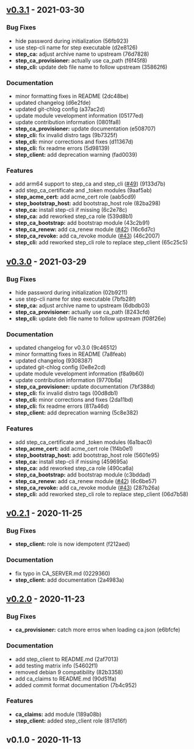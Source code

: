 
<a name="v0.3.1"></a>
## [v0.3.1] - 2021-03-30
### Bug Fixes
- hide password during initialization (56fb923)
- use step-cli name for step executable (d2e8126)
- **step_ca:** adjust archive name to upstream (76d7828)
- **step_ca_provisioner:** actually use ca_path (f6f45f8)
- **step_cli:** update deb file name to follow upstream (35862f6)

### Documentation
- minor formatting fixes in README (2dc48be)
- updated changelog (d6e2fde)
- updated git-chlog config (a37ac2d)
- update module vevelopment information (05177ed)
- update contribution information (0801fa8)
- **step_ca_provisioner:** update documentation (e508707)
- **step_cli:** fix invalid distro tags (9b7325f)
- **step_cli:** minor corrections and fixes (d11367d)
- **step_cli:** fix readme errors (5d98139)
- **step_client:** add deprecation warning (fad0039)

### Features
- add arm64 support to step_ca and step_cli ([#49](https://github.com/maxhoesel/ansible-collection-smallstep/issues/49)) (9133d7b)
- add step_ca_certificate and _token modules (9aaf5ab)
- **step_acme_cert:** add acme_cert role (aab5cd9)
- **step_bootstrap_host:** add bootstrap_host role (82ba298)
- **step_ca:** install step-cli if missing (6c2e78c)
- **step_ca:** add reworked step_ca role (539d8b1)
- **step_ca_bootstrap:** add bootstrap module (43c2b91)
- **step_ca_renew:** add ca_renew module ([#42](https://github.com/maxhoesel/ansible-collection-smallstep/issues/42)) (16c6d7c)
- **step_ca_revoke:** add ca_revoke module ([#43](https://github.com/maxhoesel/ansible-collection-smallstep/issues/43)) (46c2007)
- **step_cli:** add reworked step_cli role to replace step_client (65c25c5)


<a name="v0.3.0"></a>
## [v0.3.0] - 2021-03-29
### Bug Fixes
- hide password during initialization (02b9211)
- use step-cli name for step executable (7bfb28f)
- **step_ca:** adjust archive name to upstream (6dbdb03)
- **step_ca_provisioner:** actually use ca_path (8243cfd)
- **step_cli:** update deb file name to follow upstream (f08f26e)

### Documentation
- updated changelog for v0.3.0 (9c46512)
- minor formatting fixes in README (7a8feab)
- updated changelog (9308387)
- updated git-chlog config (0e8e2cd)
- update module vevelopment information (f8a9b60)
- update contribution information (9770b6a)
- **step_ca_provisioner:** update documentation (7bf388d)
- **step_cli:** fix invalid distro tags (00d8db1)
- **step_cli:** minor corrections and fixes (2da11bd)
- **step_cli:** fix readme errors (817a46d)
- **step_client:** add deprecation warning (5c8e382)

### Features
- add step_ca_certificate and _token modules (6a1bac0)
- **step_acme_cert:** add acme_cert role (1f4b0e1)
- **step_bootstrap_host:** add bootstrap_host role (5601e95)
- **step_ca:** install step-cli if missing (459695a)
- **step_ca:** add reworked step_ca role (490ca6a)
- **step_ca_bootstrap:** add bootstrap module (c3bddad)
- **step_ca_renew:** add ca_renew module ([#42](https://github.com/maxhoesel/ansible-collection-smallstep/issues/42)) (6c6be57)
- **step_ca_revoke:** add ca_revoke module ([#43](https://github.com/maxhoesel/ansible-collection-smallstep/issues/43)) (287b26a)
- **step_cli:** add reworked step_cli role to replace step_client (06d7b58)


<a name="v0.2.1"></a>
## [v0.2.1] - 2020-11-25
### Bug Fixes
- **step_client:** role is now idempotent (f212aed)

### Documentation
- fix typo in CA_SERVER.md (0229360)
- **step_client:** add documentation (2a4983a)


<a name="v0.2.0"></a>
## [v0.2.0] - 2020-11-23
### Bug Fixes
- **ca_provisioner:** catch more erros when loading ca.json (e6bfcfe)

### Documentation
- add step_client to README.md (2af7013)
- add testing matrix info (54602f1)
- removed debian 9 compatibility (82b3358)
- add ca_claims to README.md (90d51fa)
- added commit format documentation (7b4c952)

### Features
- **ca_claims:** add module (189a08b)
- **step_client:** added step_client role (817d16f)


<a name="v0.1.0"></a>
## v0.1.0 - 2020-11-13

[v0.3.1]: https://github.com/maxhoesel/ansible-collection-smallstep/compare/v0.3.0...v0.3.1
[v0.3.0]: https://github.com/maxhoesel/ansible-collection-smallstep/compare/v0.2.1...v0.3.0
[v0.2.1]: https://github.com/maxhoesel/ansible-collection-smallstep/compare/v0.2.0...v0.2.1
[v0.2.0]: https://github.com/maxhoesel/ansible-collection-smallstep/compare/v0.1.0...v0.2.0
